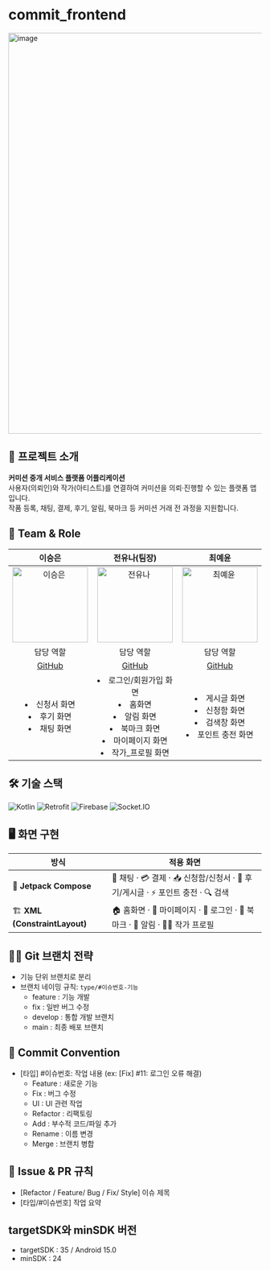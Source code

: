 # commit_frontend
<img width="1424" height="797" alt="image" src="https://github.com/user-attachments/assets/e4fa5ccd-9d61-40e3-9671-92031a21b0f1" />

## 📌 프로젝트 소개  
**커미션 중개 서비스 플랫폼 어플리케이션**  
사용자(의뢰인)와 작가(아티스트)를 연결하여 커미션을 의뢰·진행할 수 있는 플랫폼 앱입니다.  
작품 등록, 채팅, 결제, 후기, 알림, 북마크 등 커미션 거래 전 과정을 지원합니다.  

## 👥 Team & Role
| 이승은 | 전유나(팀장) | 최예윤 |
|:---:|:---:|:---:|
| <img src="https://avatars.githubusercontent.com/sseungeun" alt="이승은" width="150"> | <img src="https://avatars.githubusercontent.com/Erna23" alt="전유나" width="150"> | <img src="https://avatars.githubusercontent.com/yeyun0423" alt="최예윤" width="150"> |
| 담당 역할 | 담당 역할 | 담당 역할 |
| [GitHub](https://github.com/sseungeun) | [GitHub](https://github.com/Erna23) | [GitHub](https://github.com/yeyun0423) |
| <li>신청서 화면</li><li>후기 화면</li><li>채팅 화면</li> | <li>로그인/회원가입 화면</li><li>홈화면</li><li>알림 화면</li><li>북마크 화면</li><li>마이페이지 화면</li><li>작가_프로필 화면</li> | <li>게시글 화면</li><li>신청함 화면</li><li>검색창 화면</li><li>포인트 충전 화면</li> |

## 🛠 기술 스택
![Kotlin](https://img.shields.io/badge/Kotlin-0095D5?style=for-the-badge&logo=kotlin&logoColor=white)
![Retrofit](https://img.shields.io/badge/Retrofit-3DDC84?style=for-the-badge&logo=android&logoColor=white)
![Firebase](https://img.shields.io/badge/Firebase-FFCA28?style=for-the-badge&logo=firebase&logoColor=black)
![Socket.IO](https://img.shields.io/badge/Socket.IO-010101?style=for-the-badge&logo=socket.io&logoColor=white)


 ## 🖥️ 화면 구현
| 방식 | 적용 화면 |
|------|-----------|
| 🎨 **Jetpack Compose** | 💬 채팅 · 💳 결제 · 📥 신청함/신청서 · 📝 후기/게시글 · ⚡ 포인트 충전 · 🔍 검색 |
| 🏗️ **XML (ConstraintLayout)** | 🏠 홈화면 · 🙋 마이페이지 · 🔑 로그인 · 📑 북마크 · 🔔 알림 · 👩‍🎨 작가 프로필 |

## 🧑‍💻 Git 브랜치 전략
- 기능 단위 브랜치로 분리
- 브랜치 네이밍 규칙: `type/#이슈번호-기능`
  - feature	: 기능 개발
  - fix	: 일반 버그 수정
  - develop	: 통합 개발 브랜치
  - main	: 최종 배포 브랜치

## 💬 Commit Convention
- [타입] #이슈번호: 작업 내용 (ex: [Fix] #11: 로그인 오류 해결)
  - Feature	: 새로운 기능
  - Fix	: 버그 수정
  - UI : UI 관련 작업
  - Refactor :	리팩토링
  - Add : 부수적 코드/파일 추가
  - Rename :	이름 변경
  - Merge :	브랜치 병합

## 🧾 Issue & PR 규칙
- [Refactor / Feature/ Bug / Fix/ Style] 이슈 제목
- [타입/#이슈번호] 작업 요약

## targetSDK와 minSDK 버전
- targetSDK : 35 / Android 15.0
- minSDK : 24

